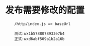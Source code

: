 #   发布需要修改的配置
``` 测试正式切换
    /http/index.js => baseUrl
```
``` appId
    测试:wx1b5788078933e7b4
    正式:wxd6abf509a1b2a16b
```

